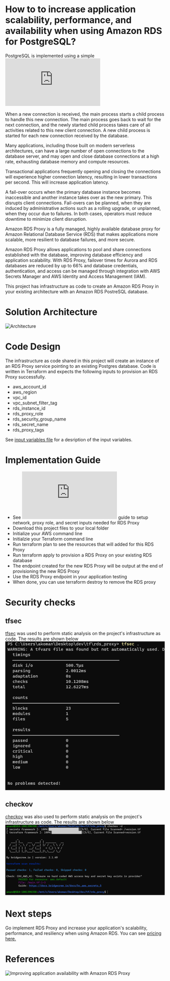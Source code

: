 # How to to increase application scalability, performance, and availability when using Amazon RDS for PostgreSQL?

PostgreSQL is implemented using a simple !["process per user" client/server model.](https://www.postgresql.org/docs/8.3/connect-estab.html)

When a new connection is received, the main process starts a child process to handle this new connection. The main process goes back to wait for the next connection, and the newly started child process takes care of all activities related to this new client connection. A new child process is started for each new connection received by the database.

Many applications, including those built on modern serverless architectures, can have a large number of open connections to the database server, and may open and close database connections at a high rate, exhausting database memory and compute resources.

Transactional applications frequently opening and closing the connections will experience higher connection latency, resulting in lower transactions per second. This will increase application latency.

A fail-over occurs when the primary database instance becomes inaccessible and another instance takes over as the new primary. This disrupts client connections. Fail-overs can be planned, when they are induced by administrative actions such as a rolling upgrade, or unplanned, when they occur due to failures. In both cases, operators must reduce downtime to minimize client disruption.

Amazon RDS Proxy is a fully managed, highly available database proxy for Amazon Relational Database Service (RDS) that makes applications more scalable, more resilient to database failures, and more secure.

Amazon RDS Proxy allows applications to pool and share connections established with the database, improving database efficiency and application scalability. With RDS Proxy, failover times for Aurora and RDS databases are reduced by up to 66% and database credentials, authentication, and access can be managed through integration with AWS Secrets Manager and AWS Identity and Access Management (IAM).

This project has infrastructure as code to create an Amazon RDS Proxy in your existing architecture with an Amazon RDS PostreSQL database.

# Solution Architecture
![Architecture](https://d1.awsstatic.com/re19/Rialto/product-page-diagram_RDS%20Proxy_How-it-works%402x.a18916586f49718a16fd11579d168ab08c83d333.png)

# Code Design
The infrastructure as code shared in this project will create an instance of an RDS Proxy service pointing to an existing Postgres database. Code is written in Terraform and expects the following inputs to provision an RDS Proxy successfully. 
- aws_account_id 
- aws_region 
- vpc_id 
- vpc_subnet_filter_tag
- rds_instance_id
- rds_proxy_role
- rds_security_group_name
- rds_secret_name
- rds_proxy_tags

See [input variables file](variables.tf) for a desription of the input variables. 

# Implementation Guide
- See !["Getting started with RDS Proxy"](https://docs.aws.amazon.com/AmazonRDS/latest/UserGuide/rds-proxy-setup.html) guide to setup network, proxy role, and secret inputs needed for RDS Proxy
- Download this project files to your local folder
- Initialize your AWS command line
- Initialzie your Terraform command line
- Run terraform plan to see the resources that will added for this RDS Proxy
- Run terraform apply to provision a RDS Proxy on your existing RDS database
- The endpoint created for the new RDS Proxy will be output at the end of provisioning the new RDS Proxy
- Use the RDS Proxy endpoint in your application testing
- When done, you can use terraform destroy to remove the RDS proxy

# Security checks
## tfsec
[tfsec](https://github.com/aquasecurity/tfsec) was used to perform static analysis on the project's infrastructure as code. The results are shown below
![](tfsec-results.PNG)

## checkov
[checkov](https://www.checkov.io/) was also used to perform static analysis on the project's infrastructure as code. The results are shown below 
![checkov results](checkov-results.PNG)

# Next steps
Go implement RDS Proxy and increase your application's scalability, performance, and resiliency when using Amazon RDS. You can see [pricing here.](https://aws.amazon.com/rds/proxy/pricing/)

# References
![Improving application availability with Amazon RDS Proxy](https://aws.amazon.com/blogs/database/improving-application-availability-with-amazon-rds-proxy/)

